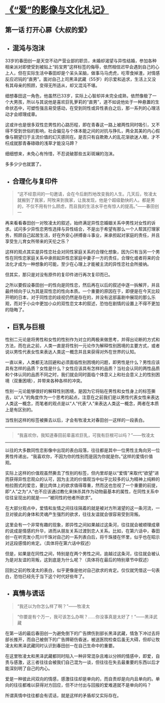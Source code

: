 # [《“爱”的影像与文化札记》](https://github.com/raffello/raffello.github.io)

## 第一话 打开心扉《大叔的爱》

- ## 混沌与泡沫

33岁的春田创一是天空不动产营业部的职员，未婚却渴望与异性结婚，参加各种相亲派对即使受到被贴上“妈宝男”这样标签的侮辱，依然相信迟早会遇到自己的心上人，但在实际生活中春田却是个呆头呆脑，做事马马虎虎，吃零食掉渣，对情感反应迟钝的“直男”。面对自己上司黑泽武藏（55岁）的示爱和追求，生活上又没有其母亲的照顾，变得无所适从，却又混沌不堪。

细想春田这一角色，他虽然已33岁，实际上心智却并未完全成熟，依然像极了一个大男孩，所以与其说他是喜欢巨乳萝莉的“直男”，道不如说他处于一种悬置的生命状态中，可塑性强且易受感动，在受到同性或异性表白之后，那一系列的心理活动才会顺理成章。

这或许也是很多双性恋男性的心路历程，即在青春这一路上被两性同时吸引，又不得不受到世俗的影响，社会偏见与个体本能之间的对抗与挣扎，两全其美的内心假像与期望归于主流价值的幻灭感同在。是否只有自欺欺人的乱花渐欲迷人眼，才不枉成就那青春碌碌的浅草才能没马蹄？

细细想来，未免心有怜惜，不忍说破那些五彩斑斓的泡沫。

多多少少也就罢了。

- ## 合理化与复印件

 > “这不经意间的一句邀请，会在今后剧烈地改变我的人生。几天后，牧凌太就搬到了我家，阿牧来到我家，让我发现，他是个超级勤快的人。都是男的，不仅不用有什么顾虑，而且我的生活水平也有惊人的提高。”——春田创一

再来看看春田创一对牧凌太的叙述，始终满足异性恋婚姻关系中男性对女性的诉求。试问多少异性恋男性选择与异性结合，不是出于希望有那么一个人帮其打理家务，照顾自己起居生活，好在外安心拼搏奋斗事业，来承担起对家庭的责任，并且享受生儿育女所带来的天伦之乐？

这样的观点其实是异性恋社会对同性家庭关系的合理化想象，因为只有当另一个男性在同性恋家庭关系中承担起异性恋家庭中妻子一方的责任，合理化或者将来的合法化才成为一种想象的可能，至少在心理上才能被主流的异性恋社会所接纳。

但其实，那只是对没有原件的复印件进行再次复印而已。

之所以要假设春田创一的性向是同性恋，然后再在以后的叙述中逐一拆解开，并且最终倾向于认为其是双性恋的性向本质。一个重要的原因在于，即便是在今天比较开明的日本，对于同性恋的歧视仍然是存在的，并没有这部喜剧中展现的那么乐观，而对于小众中更加小众的双性恋文本的叙述，恐怕在剧情的设置上不得不更加的隐晦了。

- ## 巨乳与巨根

性别二元论是将男性和女性的性别作为对立的两极来做思考，并得出论断的方式和方法，而在此之前，人类一直是将性别一元论作为解释性别困境的主要方式，或者说以男性代表女性来表达人类这一概念并且来获得对外在世界的认知。

一直以来，人类都无法回避和必须面临性别困境的问题，即男性是什么？男性应该具有怎样的品质？女性是什么？女性应该具有怎样的品质？当社会认同的两性品质和个体认同的品质不同之时，我们就会同时面临个体意义上和社会意义上的性别困境（双重困境），并带来各种各样的冲突。

性别一元论能够很好的解释性别困境，是因为它将贴在男性和女性身上的标签撕去，以“人”的角度作为一个思考的起点，注意在之前我们是以男性代表女性来表达人类这一概念，而笔者的观点是以“人”代表“人”来表达人类这一概念，两者在本质上是有区别的。

当性别这样的标签被撕去以后，才会有牧凌太对春田创一这样的一段表白。

***

> “我喜欢你，我知道春田前辈喜欢巨乳，可我有巨根可以吗？”——牧凌太

***

以往的大多数同性恋影像中出现的表白段落，往往都是其中一位男性主角向另一位男性传递出，“我喜欢你，不因为你的性别而是因为你就是你。”这样的爱情价值观。

实际上这样的价值观虽然撕去了性别的标签，但内里却是以“爱情”来取代“欲望”进而获得异性恋观众的认可，因为主流的价值观当中似乎比较多的认为精神上纯粹的柏拉图式的爱恋，要比肉体上的欲求值得尊重，然而这也忽视了一个重要的前提，即“人”之为“人”也不应该通过教化来抹杀其作为动物最基本的属性，在同性关系中往往呈现出的就是——“被同性的他者所欲求”。

在大部分观点中，爱情和友情之间往往隔着的就是被对方所渴望的这一条河流，一旦对彼此的身体和灵魂产生强烈的欲求，往往友谊就会很容易受到背叛。

这里会有一个非常有趣的现象，即异性之间如果越过这条河，往往就会被顺理成章的说成是情感的升华，进而从朋友关系过渡到恋人关系。比如，在第六话中，春田创一在听完发小荒川千珠对自己的一系列表白后，将千珠搂在怀里，似乎也在昭示对这段感情的肯定。（具体将在第六话中叙述）

但是，如果是在同性之间，特别是在两个男性之间，逾越过这条河，往往就会被认为是对友谊的背叛，这到底是为什么呢？（具体将在最后的特别章节中叙述）

回到之前的牧凌太的表白，似乎更像是他对自己欲求的肯定。仅仅就凭借这一句表白，恐怕已经先于当下这个时代好些年了。

- ## 真情与谎话

> “我还以为你怎么样了啊？”——牧凌太

> “你要是有个万一，我可该怎么办啊？……你没事真是太好了！”——黑泽武藏

在第一话的最后春田创一为避免倒下的广告牌伤到部长黑泽武藏，情急下冲过去将部长推开，而自己被倒下的广告牌砸伤昏迷，被送医院检查后虽无大碍，但却让牧凌太和黑泽武藏同时认识到春田创一在自己生命中的重要。

在这里牧凌太和黑泽武藏都同时陷入一种非常混杂且难以分辨的情感中，即爱，自责与感激，这三者往往会被我们自己混为一谈，但往往在失去最重要的东西以后才能深刻明了自己的内心。

爱是一种彼此间双向的情感，感激往往却是单向的，而自责却是向内且单向的。单向的往往都难以获得对方回应，但不计付出与回报的爱难道就不是单向的吗？

所谓真情中往往都会有谎话，就是这样的矛盾却又实际存在。
